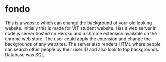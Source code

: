 # fondo
This is a website which can change the background of your old looking website. Initially this is made for VIT student website.
Has a web server in node.js server hosted on Heroku and a chrome extension available on the chrome web store. The user could apply the extension and change the backgrounds of any websites. The server also renders HTML where people can search other people by their user ID and also look to top backgrounds. Database was SQL.
